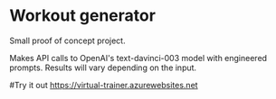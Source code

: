 # Workout generator
Small proof of concept project.

Makes API calls to OpenAI's text-davinci-003 model with engineered prompts. Results will vary depending on the input.

#Try it out
https://virtual-trainer.azurewebsites.net